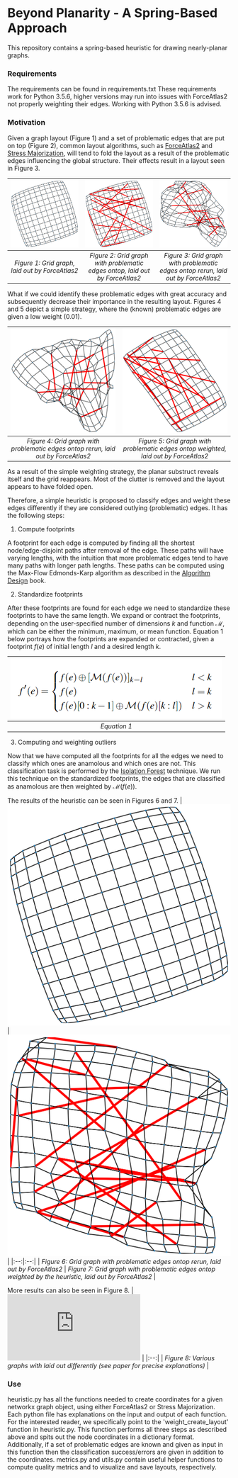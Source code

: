 # Beyond Planarity - A Spring-Based Approach
This repository contains a spring-based heuristic for drawing nearly-planar graphs. 

### Requirements
The requirements can be found in requirements.txt
These requirements work for Python 3.5.6, higher versions may run into issues with ForceAtlas2 not properly weighting their edges. Working with Python 3.5.6 is advised.

### Motivation
Given a graph layout (Figure 1) and a set of problematic edges that are put on top (Figure 2), common layout algorithms, such as [ForceAtlas2](https://github.com/bhargavchippada/forceatlas2) and [Stress Majorization](https://graphviz.org/documentation/GKN04.pdf), will tend to fold the layout as a result of the problematic edges influencing the global structure. Their effects result in a layout seen in Figure 3.

| ![grid_start.jpg](https://github.com/simonvw95/beyond_planarity_sb/blob/main/figures/grid_19.pickleFD_begin.png) | ![grid_ontop.jpg](https://github.com/simonvw95/beyond_planarity_sb/blob/main/figures/grid_19.pickleFD_end_ontop.png) | ![grid_end.jpg](https://github.com/simonvw95/beyond_planarity_sb/blob/main/figures/grid_19.pickleFD_end_rerun.png) |
|:--:|:--:|:--:|
| *Figure 1: Grid graph, laid out by ForceAtlas2* | *Figure 2: Grid graph with problematic edges ontop, laid out by ForceAtlas2* | *Figure 3: Grid graph with problematic edges ontop rerun, laid out by ForceAtlas2* |

What if we could identify these problematic edges with great accuracy and subsequently decrease their importance in the resulting layout. Figures 4 and 5 depict a simple strategy, where the (known) problematic edges are given a low weight (0.01). 

| ![grid_regular.jpg](https://github.com/simonvw95/beyond_planarity_sb/blob/main/figures/grid_45_regular.png) | ![grid_art.jpg](https://github.com/simonvw95/beyond_planarity_sb/blob/main/figures/grid_45_weight.png) |
|:--:|:--:|
| *Figure 4: Grid graph with problematic edges ontop rerun, laid out by ForceAtlas2* | *Figure 5: Grid graph with problematic edges ontop weighted, laid out by ForceAtlas2* |

As a result of the simple weighting strategy, the planar substruct reveals itself and the grid reappears. Most of the clutter is removed and the layout appears to have folded open.

Therefore, a simple heuristic is proposed to classify edges and weight these edges differently if they are considered outlying (problematic) edges. It has the following steps:

1. Compute footprints

A footprint for each edge is computed by finding all the shortest node/edge-disjoint paths after removal of the edge. These paths will have varying lengths, with the intuition that more problematic edges tend to have many paths with longer path lengths. These paths can be computed using the Max-Flow Edmonds-Karp algorithm as described in the [Algorithm Design](https://ict.iitk.ac.in/wp-content/uploads/CS345-Algorithms-II-Algorithm-Design-by-Jon-Kleinberg-Eva-Tardos.pdf) book.

2. Standardize footprints

After these footprints are found for each edge we need to standardize these footprints to have the same length. We expand or contract the footprints, depending on the user-specified number of dimensions $k$ and function $\mathcal M$, which can be either the minimum, maximum, or mean function. Equation 1 below portrays how the footprints are expanded or contracted, given a footprint $f(e)$ of initial length $l$ and a desired length $k$.

| ![equation.jpg](https://github.com/simonvw95/beyond_planarity_sb/blob/main/figures/equation.png) |
|:--:|
| *Equation 1* |

3. Computing and weighting outliers

Now that we have computed all the footprints for all the edges we need to classify which ones are anamolous and which ones are not. This classification task is performed by the [Isolation Forest](https://cs.nju.edu.cn/zhouzh/zhouzh.files/publication/icdm08b.pdf) technique. We run this technique on the standardized footprints, the edges that are classified as anamolous are then weighted by  $\mathcal M(f(e))$.

The results of the heuristic can be seen in Figures 6 and 7.
| ![grid_before.jpg](https://github.com/simonvw95/beyond_planarity_sb/blob/main/figures/grid_19.pickleFD_begin.png) | ![grid_heuristic.jpg](https://github.com/simonvw95/beyond_planarity_sb/blob/main/figures/grid_19.pickleFD_min.png) |
|:--:|:--:|
| *Figure 6: Grid graph with problematic edges ontop rerun, laid out by ForceAtlas2* | *Figure 7: Grid graph with problematic edges ontop weighted by the heuristic, laid out by ForceAtlas2* |

More results can also be seen in Figure 8.
| ![big_figure.jpg](https://github.com/simonvw95/beyond_planarity_sb/blob/main/figures/p1_teaser_new.pdf) |
|:--:|
| *Figure 8: Various graphs with laid out differently (see paper for precise explanations)* |

### Use
heuristic.py has all the functions needed to create coordinates for a given networkx graph object, using either ForceAtlas2 or Stress Majorization. Each python file has explanations on the input and output of each function. For the interested reader, we specifically point to the 'weight_create_layout' function in heuristic.py. This function performs all three steps as described above and spits out the node coordinates in a dictionary format. Additionally, if a set of problematic edges are known and given as input in this function then the classification success/errors are given in addition to the coordinates. metrics.py and utils.py contain useful helper functions to compute quality metrics and to visualize and save layouts, respectively.
